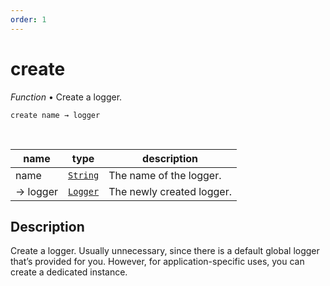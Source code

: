 ```yaml
---
order: 1
---
```

# create

_Function_ &bull; Create a logger.

<pre><code>create name &rarr; logger</code></pre>
<br>

| name | type | description |
|------|------|-------------|
|name|[`String`][String]|The name of the logger.|
|&rarr; logger|[`Logger`][Logger]|The newly created logger.|


## Description

Create a logger. Usually unnecessary, since there is a default global logger that’s provided for you. However, for application-specific uses, you can create a dedicated instance.


[String]: https://developer.mozilla.org/en-US/docs/Web/JavaScript/Reference/Global_Objects/String
[Logger]: /reference/types/logger/index.md